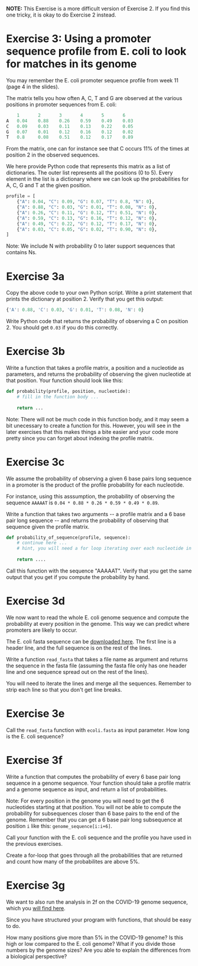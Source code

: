 **NOTE:** This Exercise is a more difficult version of Exercise 2. If you find this one tricky, it is okay to do Exercise 2 instead.

# Exercise 3: Using a promoter sequence profile from E. coli to look for matches in its genome


You may remember the E. coli promoter sequence profile from week 11 (page 4 in the slides).

The matrix tells you how often A, C, T and G are observed at the various positions in promoter sequences from E. coli:

```python
    1       2       3       4       5       6
A   0.04    0.88    0.26    0.59    0.49    0.03
C   0.09    0.03    0.11    0.13    0.22    0.05 
G   0.07    0.01    0.12    0.16    0.12    0.02 
T   0.8     0.08    0.51    0.12    0.17    0.89
```

From the matrix, one can for instance see that C occurs 11% of the times at position 2 in the observed sequences.

We here provide Python code that represents this matrix as a list of dictionaries. The outer list represents all the positions (0 to 5). Every element in the list is a dictionary where we can look up the probabilities for A, C, G and T at the given position.


```python
profile = [
    {"A": 0.04, "C": 0.09, "G": 0.07, "T": 0.8, "N": 0},
    {"A": 0.88, "C": 0.03, "G": 0.01, "T": 0.08, "N": 0},
    {"A": 0.26, "C": 0.11, "G": 0.12, "T": 0.51, "N": 0},
    {"A": 0.59, "C": 0.13, "G": 0.16, "T": 0.12, "N": 0},
    {"A": 0.49, "C": 0.22, "G": 0.12, "T": 0.17, "N": 0},
    {"A": 0.03, "C": 0.05, "G": 0.02, "T": 0.90, "N": 0},
]
```
Note: We include N with probability 0 to later support sequences that contains Ns.

# Exercise 3a
Copy the above code to your own Python script. Write a print statement that prints the dictionary at position 2. Verify that you get this output:
```python
{'A': 0.88, 'C': 0.03, 'G': 0.01, 'T': 0.08, 'N': 0}
```

Write Python code that returns the probability of observing a C on position 2. You should get `0.03` if you do this correctly.


# Exercise 3b
Write a function that takes a profile matrix, a position and a nucleotide as parameters, and returns the probability of observing the given nucleotide at that position. Your function should look like this:

```python
def probability(profile, position, nucleotide):
    # fill in the function body ...
    
    return ...
```

Note: There will not be much code in this function body, and it may seem a bit unecessary to create a function for this. 
However, you will see in the later exercises that this makes things a bite easier and your code more pretty since you can forget about indexing the profile matrix.


# Exercise 3c
We assume the probability of observing a given 6 base pairs long sequence in a promoter is the product of the profile probability for each nucleotide.

For instance, using this asssumption, the probability of observing the sequence `AAAAAT` is `0.04 * 0.88 * 0.26 * 0.59 * 0.49 * 0.89`.

Write a function that takes two arguments -- a profile matrix and a 6 base pair long sequence -- and returns the probability of observing that sequence given the profile matrix.

```python
def probability_of_sequence(profile, sequence):
    # continue here ...
    # hint, you will need a for loop iterating over each nucleotide in the sequence
    
    return ....
```

Call this function with the sequence "AAAAAT". Verify that you get the same output that you get if you compute the probability by hand.

# Exercise 3d
We now want to read the whole E. coli genome sequence and compute the probability at every position in the genome. This way we can predict where promoters are likely to occur.

The E. coli fasta sequence can be [downloaded here](https://github.com/ivargr/bios3010-python/raw/master/ecoli.fasta). The first line is a header line, and the full sequence is on the rest of the lines.

Write a function `read_fasta` that takes a file name as argument and returns the sequence in the fasta file (assuming the fasta file only has one header line and one sequence spread out on the rest of the lines).

You will need to iterate the lines and merge all the sequences. Remember to strip each line so that you don't get line breaks.

# Exercise 3e
Call the `read_fasta` function with `ecoli.fasta` as input parameter. How long is the E. coli sequence?

# Exercise 3f
Write a function that computes the probability of every 6 base pair long sequence in a genome sequence. Your function should take a profile matrix and a genome sequence as input, and return a list of probabilities.

Note: For every position in the genome you will need to get the 6 nucleotides starting at that position. You will not be able to compute the probability for subsequences closer than 6 base pairs to the end of the genome.
Remember that you can get a 6 base pair long subsequence at position `i` like this: `genome_sequence[i:i+6]`.

Call your function with the E. coli sequence and the profile you have used in the previous exercises.

Create a for-loop that goes through all the probabilities that are returned and count how many of the probabilites are above 5%.

# Exercise 3g
We want to also run the analysis in 2f on the COVID-19 genome sequence, which you [will find here](https://raw.githubusercontent.com/ivargr/bios3010-python/master/covid-19.fasta).

Since you have structured your program with functions, that should be easy to do. 

How many positions give more than 5% in the COVID-19 genome? Is this high or low compared to the E. coli genome? What if you divide those numbers by the genome sizes? 
Are you able to explain the differences from a biological perspective?



